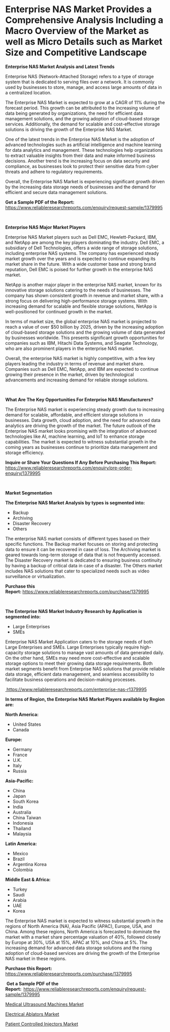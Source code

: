 <p><h1>Enterprise NAS Market Provides a Comprehensive Analysis Including a Macro Overview of the Market as well as Micro Details such as Market Size and Competitive Landscape</h1></p><p><strong>Enterprise NAS Market Analysis and Latest Trends</strong></p>
<p><p>Enterprise NAS (Network-Attached Storage) refers to a type of storage system that is dedicated to serving files over a network. It is commonly used by businesses to store, manage, and access large amounts of data in a centralized location.</p><p>The Enterprise NAS Market is expected to grow at a CAGR of 11% during the forecast period. This growth can be attributed to the increasing volume of data being generated by organizations, the need for efficient data management solutions, and the growing adoption of cloud-based storage services. Additionally, the demand for scalable and cost-effective storage solutions is driving the growth of the Enterprise NAS Market.</p><p>One of the latest trends in the Enterprise NAS Market is the adoption of advanced technologies such as artificial intelligence and machine learning for data analytics and management. These technologies help organizations to extract valuable insights from their data and make informed business decisions. Another trend is the increasing focus on data security and compliance, as businesses look to protect their sensitive data from cyber threats and adhere to regulatory requirements.</p><p>Overall, the Enterprise NAS Market is experiencing significant growth driven by the increasing data storage needs of businesses and the demand for efficient and secure data management solutions.</p></p>
<p><strong>Get a Sample PDF of the Report:&nbsp;</strong> <a href="https://www.reliableresearchreports.com/enquiry/request-sample/1379995">https://www.reliableresearchreports.com/enquiry/request-sample/1379995</a></p>
<p>&nbsp;</p>
<p><strong>Enterprise NAS Major Market Players</strong></p>
<p><p>Enterprise NAS Market players such as Dell EMC, Hewlett-Packard, IBM, and NetApp are among the key players dominating the industry. Dell EMC, a subsidiary of Dell Technologies, offers a wide range of storage solutions, including enterprise NAS systems. The company has experienced steady market growth over the years and is expected to continue expanding its market share in the future. With a wide customer base and strong brand reputation, Dell EMC is poised for further growth in the enterprise NAS market.</p><p>NetApp is another major player in the enterprise NAS market, known for its innovative storage solutions catering to the needs of businesses. The company has shown consistent growth in revenue and market share, with a strong focus on delivering high-performance storage systems. With increasing demand for scalable and flexible storage solutions, NetApp is well-positioned for continued growth in the market.</p><p>In terms of market size, the global enterprise NAS market is projected to reach a value of over $50 billion by 2025, driven by the increasing adoption of cloud-based storage solutions and the growing volume of data generated by businesses worldwide. This presents significant growth opportunities for companies such as IBM, Hitachi Data Systems, and Seagate Technology, who are also prominent players in the enterprise NAS market.</p><p>Overall, the enterprise NAS market is highly competitive, with a few key players leading the industry in terms of revenue and market share. Companies such as Dell EMC, NetApp, and IBM are expected to continue growing their presence in the market, driven by technological advancements and increasing demand for reliable storage solutions.</p></p>
<p>&nbsp;</p>
<p><strong>What Are The Key Opportunities For Enterprise NAS Manufacturers?</strong></p>
<p><p>The Enterprise NAS market is experiencing steady growth due to increasing demand for scalable, affordable, and efficient storage solutions in businesses. Data growth, cloud adoption, and the need for advanced data analytics are driving the growth of the market. The future outlook of the Enterprise NAS market looks promising with the integration of advanced technologies like AI, machine learning, and IoT to enhance storage capabilities. The market is expected to witness substantial growth in the coming years as businesses continue to prioritize data management and storage efficiency.</p></p>
<p><strong>Inquire or Share Your Questions If Any Before Purchasing This Report:</strong> <a href="https://www.reliableresearchreports.com/enquiry/pre-order-enquiry/1379995">https://www.reliableresearchreports.com/enquiry/pre-order-enquiry/1379995</a></p>
<p>&nbsp;</p>
<p><strong>Market Segmentation</strong></p>
<p><strong>The Enterprise NAS Market Analysis by types is segmented into:</strong></p>
<p><ul><li>Backup</li><li>Archiving</li><li>Disaster Recovery</li><li>Others</li></ul></p>
<p><p>The enterprise NAS market consists of different types based on their specific functions. The Backup market focuses on storing and protecting data to ensure it can be recovered in case of loss. The Archiving market is geared towards long-term storage of data that is not frequently accessed. The Disaster Recovery market is dedicated to ensuring business continuity by having a backup of critical data in case of a disaster. The Others market includes NAS solutions that cater to specialized needs such as video surveillance or virtualization.</p></p>
<p><strong>Purchase this Report:&nbsp;</strong><a href="https://www.reliableresearchreports.com/purchase/1379995">https://www.reliableresearchreports.com/purchase/1379995</a></p>
<p>&nbsp;</p>
<p><strong>The Enterprise NAS Market Industry Research by Application is segmented into:</strong></p>
<p><ul><li>Large Enterprises</li><li>SMEs</li></ul></p>
<p><p>Enterprise NAS Market Application caters to the storage needs of both Large Enterprises and SMEs. Large Enterprises typically require high-capacity storage solutions to manage vast amounts of data generated daily. On the other hand, SMEs may need more cost-effective and scalable storage options to meet their growing data storage requirements. Both market segments benefit from Enterprise NAS solutions that provide reliable data storage, efficient data management, and seamless accessibility to facilitate business operations and decision-making processes.</p></p>
<p><a href="https://www.reliableresearchreports.com/enterprise-nas-r1379995">&nbsp;https://www.reliableresearchreports.com/enterprise-nas-r1379995</a></p>
<p><strong>In terms of Region, the Enterprise NAS Market Players available by Region are:</strong></p>
<p>
    <p> <strong> North America: </strong>
        <ul>
            <li>United States</li>
            <li>Canada</li>
        </ul>
        </p> 
    <p> <strong> Europe: </strong>
        <ul>
            <li>Germany</li>
            <li>France</li>
            <li>U.K.</li>
            <li>Italy</li>
            <li>Russia</li>
        </ul>
        </p> 
    <p> <strong> Asia-Pacific: </strong>
        <ul>
            <li>China</li>
            <li>Japan</li>
            <li>South Korea</li>
            <li>India</li>
            <li>Australia</li>
            <li>China Taiwan</li>
            <li>Indonesia</li>
            <li>Thailand</li>
            <li>Malaysia</li>
        </ul>
        </p> 
    <p> <strong> Latin America: </strong>
        <ul>
            <li>Mexico</li>
            <li>Brazil</li>
            <li>Argentina Korea</li>
            <li>Colombia</li>
        </ul>
        </p> 
    <p> <strong> Middle East & Africa: </strong>
        <ul>
            <li>Turkey</li>
            <li>Saudi</li>
            <li>Arabia</li>
            <li>UAE</li>
            <li>Korea</li>
        </ul>
    </p>
    </p>
<p><p>The Enterprise NAS market is expected to witness substantial growth in the regions of North America (NA), Asia Pacific (APAC), Europe, USA, and China. Among these regions, North America is forecasted to dominate the market with a market share percentage valuation of 40%, followed closely by Europe at 30%, USA at 15%, APAC at 10%, and China at 5%. The increasing demand for advanced data storage solutions and the rising adoption of cloud-based services are driving the growth of the Enterprise NAS market in these regions.</p></p>
<p><strong>Purchase this Report: </strong><a href="https://www.reliableresearchreports.com/purchase/1379995">https://www.reliableresearchreports.com/purchase/1379995</a></p>
<p>&nbsp;<strong>Get a Sample PDF of the Report:&nbsp;&nbsp;</strong><a href="https://www.reliableresearchreports.com/enquiry/request-sample/1379995">https://www.reliableresearchreports.com/enquiry/request-sample/1379995</a></p>
<p><strong></strong></p>
<p><p><a href="https://view.publitas.com/reportprime-1/medical-ultrasound-machines-market-focuses-on-market-share-size-and-projected-forecast-till-2031/">Medical Ultrasound Machines Market</a></p><p><a href="https://view.publitas.com/reportprime-1/analyzing-electrical-ablators-market-global-industry-perspective-and-forecast-2024-to-2031/">Electrical Ablators Market</a></p><p><a href="https://view.publitas.com/reportprime-1/patient-controlled-injectors-market-size-cagr-trends-2024-2030/">Patient Controlled Injectors Market</a></p></p>